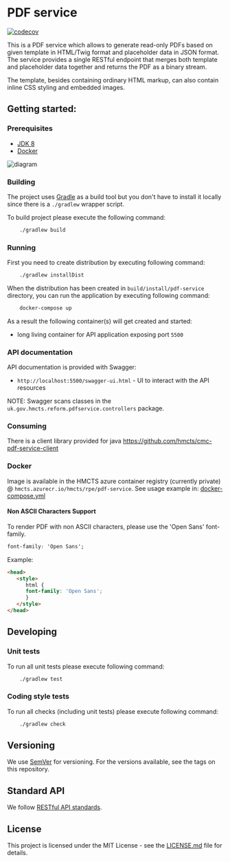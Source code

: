 # PDF service

[![codecov](https://codecov.io/gh/hmcts/rpe-pdf-service/branch/master/graph/badge.svg)](https://codecov.io/gh/hmcts/rpe-pdf-service)

This is a PDF service which allows to generate read-only PDFs based on given template in HTML/Twig format and
placeholder data in JSON format.
The service provides a single RESTful endpoint that merges both template and placeholder data together and
returns the PDF as a binary stream.

The template, besides containing ordinary HTML markup, can also contain inline CSS styling and embedded images.

## Getting started:

### Prerequisites

- [JDK 8](https://www.oracle.com/java)
- [Docker](https://www.docker.com)

![diagram](docs/component-diagram.jpg)

### Building

The project uses [Gradle](https://gradle.org) as a build tool but you don't have to install it locally since there is a
`./gradlew` wrapper script.

To build project please execute the following command:

```bash
    ./gradlew build
```

### Running

First you need to create distribution by executing following command:

```bash
    ./gradlew installDist
```

When the distribution has been created in `build/install/pdf-service` directory,
you can run the application by executing following command:

```bash
    docker-compose up
```

As a result the following container(s) will get created and started:
 - long living container for API application exposing port `5500`

### API documentation

API documentation is provided with Swagger:
 - `http://localhost:5500/swagger-ui.html` - UI to interact with the API resources

NOTE: Swagger scans classes in the `uk.gov.hmcts.reform.pdfservice.controllers` package.

### Consuming
There is a client library provided for java https://github.com/hmcts/cmc-pdf-service-client

### Docker
Image is available in the HMCTS azure container registry (currently private) @ `hmcts.azurecr.io/hmcts/rpe/pdf-service`. See usage example in: [docker-compose.yml](docker-compose.yml)

#### Non ASCII Characters Support

To render PDF with non ASCII characters, please use the 'Open Sans' font-family.

```css
font-family: 'Open Sans';
```

Example:

```html
<head>
   <style>
      html {
      font-family: 'Open Sans';
      }
   </style>
</head>

```

## Developing

### Unit tests

To run all unit tests please execute following command:

```bash
    ./gradlew test
```

### Coding style tests

To run all checks (including unit tests) please execute following command:

```bash
    ./gradlew check
```

## Versioning

We use [SemVer](http://semver.org/) for versioning.
For the versions available, see the tags on this repository.

## Standard API

We follow [RESTful API standards](https://hmcts.github.io/restful-api-standards/).

## License

This project is licensed under the MIT License - see the [LICENSE.md](LICENSE) file for details.

